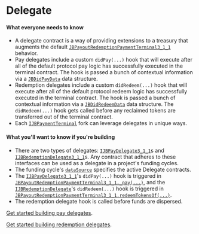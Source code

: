 # Delegate

#### What everyone needs to know

* A delegate contract is a way of providing extensions to a treasury that augments the default [`JBPayoutRedemptionPaymentTerminal3_1_1`](/dev/api/contracts/or-payment-terminals/or-abstract/jbpayoutredemptionpaymentterminal3_1_1/) behavior.
* Pay delegates include a custom `didPay(...)` hook that will execute after all of the default protocol pay logic has successfully executed in the terminal contract. The hook is passed a bunch of contextual information via a [`JBDidPayData`](/dev/api/data-structures/jbdidpaydata.md) data structure.
* Redemption delegates include a custom `didRedeem(...)` hook that will execute after all of the default protocol redeem logic has successfully executed in the terminal contract. The hook is passed a bunch of contextual information via a [`JBDidRedeemData`](/dev/api/data-structures/jbdidredeemdata.md) data structure. The `didRedeem(...)` hook gets called before any reclaimed tokens are transferred out of the terminal contract.
* Each [`IJBPaymentTerminal`](/dev/api/interfaces/ijbpaymentterminal.md) fork can leverage delegates in unique ways.

#### What you'll want to know if you're building

* There are two types of delegates: [`IJBPayDelegate3_1_1`](/dev/api/interfaces/ijbpaydelegate3_1_1/)s and [`IJBRedemptionDelegate3_1_1`](/dev/api/interfaces/ijbredemptiondelegate3_1_1/)s. Any contract that adheres to these interfaces can be used as a delegate in a project's funding cycles.
* The funding cycle's [`dataSource`](data-source.md) specifies the active Delegate contracts.
* The [`IJBPayDelegate3_1_1`](/dev/api/interfaces/ijbpaydelegate3_1_1/)'s `didPay(...)` hook is triggered in [`JBPayoutRedemptionPaymentTerminal3_1_1._pay(...)`](/dev/api/contracts/or-payment-terminals/or-abstract/jbpayoutredemptionpaymentterminal3_1_1/#_pay), and the [`IJBRedemptionDelegate`](/dev/api/interfaces/ijbredemptiondelegate.md)'s `didRedeem(...)` hook is triggered in [`JBPayoutRedemptionPaymentTerminal3_1_1.redeemTokensOf(...)`](/dev/api/contracts/or-payment-terminals/or-abstract/jbpayoutredemptionpaymentterminal3_1_1/#redeemtokensof).
* The redemption delegate hook is called before funds are dispersed.

[Get started building pay delegates](/dev/build/treasury-extensions/pay-delegate.md).

[Get started building redemption delegates](/dev/build/treasury-extensions/redemption-delegate.md).
